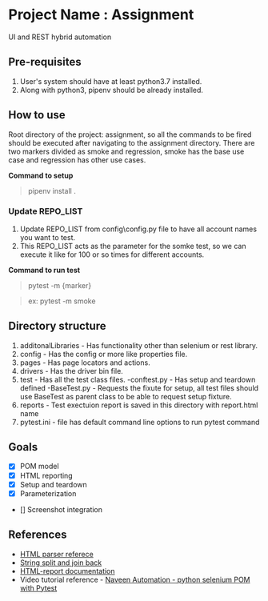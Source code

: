 # Project Name : Assignment
UI and REST hybrid automation

## Pre-requisites
1. User's system should have at least python3.7 installed.
2. Along with python3, pipenv should be already installed.

## How to use
Root directory of the project: assignment, so all the commands to be fired should be executed after navigating to the assignment directory. There are two markers divided as smoke and regression, smoke has the base use case and regression has other use cases.

**Command to setup**
> pipenv install .

### Update REPO_LIST
1. Update REPO_LIST from config\config.py file to have all account names you want to test.
2. This REPO_LIST acts as the parameter for the somke test, so we can execute it like for 100 or so times for different accounts.

**Command to run test**
> pytest -m {marker}

> ex: pytest -m smoke

## Directory structure
1. additonalLibraries - Has functionality other than selenium or rest library.
2. config - Has the config or more like properties file.
3. pages - Has page locators and actions.
4. drivers - Has the driver bin file.
5. test - Has all the test class files.
		-conftest.py - Has setup and teardown defined
		-BaseTest.py - Requests the fixute for setup, all test files should use BaseTest as parent class to be able to request setup fixture.
6. reports - Test exectuion report is saved in this directory with report.html name
7. pytest.ini - file has default command line options to run pytest command

## Goals
- [x] POM model
- [x] HTML reporting
- [x] Setup and teardown
- [x] Parameterization
- [] Screenshot integration


## References
- [HTML parser referece](https://docs.python-guide.org/scenarios/scrape/#lxml-and-requests)
- [String split and join back](https://www.kite.com/python/answers/how-to-remove-spaces,-tabs,-and-newlines-in-a-string-in-python)
- [HTML-report documentation](https://pytest-html.readthedocs.io/en/latest/)
- Video tutorial reference - [Naveen Automation - python selenium POM with Pytest](https://youtu.be/qBK5I_QApCg)